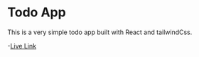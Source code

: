 # Todo App

This is a very simple todo app built with React and tailwindCss.

-[Live Link](https://todo-app.fordevsjs.netlify.app)
